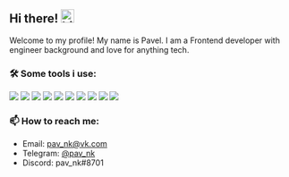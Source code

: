 ## Hi there! <img src="https://user-images.githubusercontent.com/1303154/88677602-1635ba80-d120-11ea-84d8-d263ba5fc3c0.gif" width="24px" alt="hi">

Welcome to my profile!
My name is Pavel.
I am a Frontend developer with engineer background and love for anything tech.

### 🛠️ Some tools i use:

<p>
    <img src="https://img.shields.io/badge/-GNU%20Bash-4EAA25?style=flat-square&logo=GNUBash&logoColor=white"/>
    <img src="https://img.shields.io/badge/-Git-F05032?style=flat-square&logo=Git&logoColor=white"/>
    <img src="https://img.shields.io/badge/-HTML5-E34F26?style=flat-square&logo=html5&logoColor=white"/>
    <img src="https://img.shields.io/badge/-CSS3-1572B6?style=flat-square&logo=css3&logoColor=white"/>
    <img src="https://img.shields.io/badge/-JavaScript-FF160B?style=flat-square&logo=javascript&logoColor=white"/>
    <img src="https://img.shields.io/badge/-TypeScript-3178C6?style=flat-square&logo=typescript&logoColor=white"/>
    <img src="https://img.shields.io/badge/-React-61DAFB?style=flat-square&logo=react&logoColor=white"/>
    <img src="https://img.shields.io/badge/-Redux-764ABC?style=flat-square&logo=redux&logoColor=white"/>
    <img src="https://img.shields.io/badge/-Vue-4FC08D?style=flat-square&logo=vuetify&logoColor=white"/>
    <img src="https://img.shields.io/badge/-Obsidian-7C3AED?style=flat-square&logo=Obsidian&logoColor=white"/>
<p>

### 📫 How to reach me:

- Email: pav_nk@vk.com
- Telegram: [@pav_nk](https://t.me/pav_nk)
- Discord: pav_nk#8701
